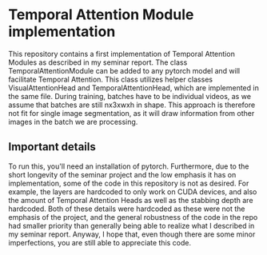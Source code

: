 <h1>Temporal Attention Module implementation</h1>
This repository contains a first implementation of Temporal Attention Modules as described in my seminar report. The class TemporalAttentionModule can be added to any pytorch model and will facilitate Temporal Attention. This class utilizes helper classes VisualAttentionHead and TemporalAttentionHead, which are implemented in the same file. During training, batches have to be individual videos, as we assume that batches are still nx3xwxh in shape. This approach is therefore not fit for single image segmentation, as it will draw information from other images in the batch we are processing. 
<h2>Important details</h2>
To run this, you'll need an installation of pytorch. Furthermore, due to the short longevity of the seminar project and the low emphasis it has on implementation, some of the code in this repository is not as desired. For example, the layers are hardcoded to only work on CUDA devices, and also the amount of Temporal Attention Heads as well as the stabbing depth are hardcoded. Both of these details were hardcoded as these were not the emphasis of the project, and the general robustness of the code in the repo had smaller priority than generally being able to realize what I described in my seminar report.
Anyway, I hope that, even though there are some minor imperfections, you are still able to appreciate this code.
 